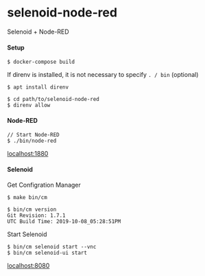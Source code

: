 # selenoid-node-red
Selenoid + Node-RED

#### Setup

```
$ docker-compose build
```

If direnv is installed, it is not necessary to specify `. / bin` (optional)

```
$ apt install direnv

$ cd path/to/selenoid-node-red
$ direnv allow
```

#### Node-RED

```
// Start Node-RED
$ ./bin/node-red
```

[localhost:1880](http://localhost:1880)

#### Selenoid

Get Configration Manager

```
$ make bin/cm

$ bin/cm version
Git Revision: 1.7.1
UTC Build Time: 2019-10-08_05:28:51PM
```

Start Selenoid

```
$ bin/cm selenoid start --vnc
$ bin/cm selenoid-ui start
```

[localhost:8080](http://localhost:8080)
